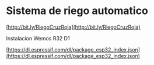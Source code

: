 # Sistema de riego automatico


[http://bit.ly/RiegoCruzRoja](http://bit.ly/RiegoCruzRoja)

Instalacion Wemos R32 D1

[https://dl.espressif.com/dl/package_esp32_index.json](https://dl.espressif.com/dl/package_esp32_index.json)

